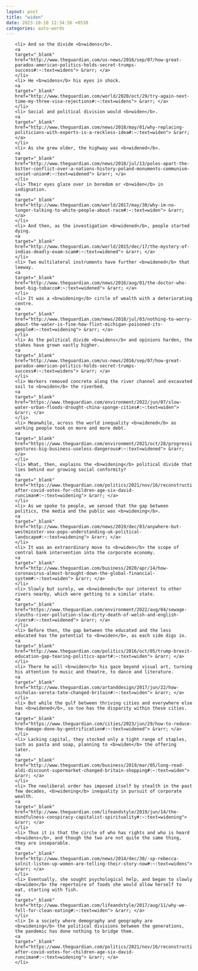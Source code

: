 ```yaml
---
layout: post
title: "widen"
date: 2023-10-10 12:34:56 +0530
categories: auto-words
---
```

<ol>

    <li> And so the divide <b>widens</b>.
    <a 
    target="_blank" 
    href="http://www.theguardian.com/us-news/2016/sep/07/how-great-paradox-american-politics-holds-secret-trumps-success#:~:text=widens"> &rarr; </a>
    </li>
    <li> He <b>widens</b> his eyes in shock.
    <a 
    target="_blank" 
    href="http://www.theguardian.com/world/2020/oct/29/try-again-next-time-my-three-visa-rejections#:~:text=widens"> &rarr; </a>
    </li>
    <li> Social and political division would <b>widen</b>.
    <a 
    target="_blank" 
    href="http://www.theguardian.com/news/2018/may/01/why-replacing-politicians-with-experts-is-a-reckless-idea#:~:text=widen"> &rarr; </a>
    </li>
    <li> As she grew older, the highway was <b>widened</b>.
    <a 
    target="_blank" 
    href="http://www.theguardian.com/news/2018/jul/13/poles-apart-the-bitter-conflict-over-a-nations-history-poland-monuments-communism-soviet-union#:~:text=widened"> &rarr; </a>
    </li>
    <li> Their eyes glaze over in boredom or <b>widen</b> in indignation.
    <a 
    target="_blank" 
    href="http://www.theguardian.com/world/2017/may/30/why-im-no-longer-talking-to-white-people-about-race#:~:text=widen"> &rarr; </a>
    </li>
    <li> And then, as the investigation <b>widened</b>, people started dying.
    <a 
    target="_blank" 
    href="http://www.theguardian.com/world/2015/dec/17/the-mystery-of-indias-deadly-exam-scam#:~:text=widened"> &rarr; </a>
    </li>
    <li> Two multilateral instruments have further <b>widened</b> that leeway.
    <a 
    target="_blank" 
    href="http://www.theguardian.com/news/2016/aug/01/the-doctor-who-beat-big-tobacco#:~:text=widened"> &rarr; </a>
    </li>
    <li> It was a <b>widening</b> circle of wealth with a deteriorating centre.
    <a 
    target="_blank" 
    href="http://www.theguardian.com/news/2018/jul/03/nothing-to-worry-about-the-water-is-fine-how-flint-michigan-poisoned-its-people#:~:text=widening"> &rarr; </a>
    </li>
    <li> As the political divide <b>widens</b> and opinions harden, the stakes have grown vastly higher.
    <a 
    target="_blank" 
    href="http://www.theguardian.com/us-news/2016/sep/07/how-great-paradox-american-politics-holds-secret-trumps-success#:~:text=widens"> &rarr; </a>
    </li>
    <li> Workers removed concrete along the river channel and excavated soil to <b>widen</b> the riverbed.
    <a 
    target="_blank" 
    href="https://www.theguardian.com/environment/2022/jun/07/slow-water-urban-floods-drought-china-sponge-cities#:~:text=widen"> &rarr; </a>
    </li>
    <li> Meanwhile, across the world inequality <b>widened</b> as working people took on more and more debt.
    <a 
    target="_blank" 
    href="https://www.theguardian.com/environment/2021/oct/28/progressive-gestures-big-business-useless-dangerous#:~:text=widened"> &rarr; </a>
    </li>
    <li> What, then, explains the <b>widening</b> political divide that lies behind our growing social conformity?
    <a 
    target="_blank" 
    href="https://www.theguardian.com/politics/2021/nov/16/reconstruction-after-covid-votes-for-children-age-six-david-runciman#:~:text=widening"> &rarr; </a>
    </li>
    <li> As we spoke to people, we sensed that the gap between politics, the media and the public was <b>widening</b>.
    <a 
    target="_blank" 
    href="http://www.theguardian.com/news/2019/dec/03/anywhere-but-westminster-vox-pops-understanding-uk-political-landscape#:~:text=widening"> &rarr; </a>
    </li>
    <li> It was an extraordinary move to <b>widen</b> the scope of central bank intervention into the corporate economy.
    <a 
    target="_blank" 
    href="http://www.theguardian.com/business/2020/apr/14/how-coronavirus-almost-brought-down-the-global-financial-system#:~:text=widen"> &rarr; </a>
    </li>
    <li> Slowly but surely, we <b>widened</b> our interest to other rivers nearby, which were getting to a similar state.
    <a 
    target="_blank" 
    href="https://www.theguardian.com/environment/2022/aug/04/sewage-sleuths-river-pollution-slow-dirty-death-of-welsh-and-english-rivers#:~:text=widened"> &rarr; </a>
    </li>
    <li> Before then, the gap between the educated and the less educated has the potential to <b>widen</b>, as each side digs in.
    <a 
    target="_blank" 
    href="http://www.theguardian.com/politics/2016/oct/05/trump-brexit-education-gap-tearing-politics-apart#:~:text=widen"> &rarr; </a>
    </li>
    <li> There he will <b>widen</b> his gaze beyond visual art, turning his attention to music and theatre, to dance and literature.
    <a 
    target="_blank" 
    href="http://www.theguardian.com/artanddesign/2017/jun/22/how-nicholas-serota-tate-changed-britain#:~:text=widen"> &rarr; </a>
    </li>
    <li> But while the gulf between thriving cities and everywhere else has <b>widened</b>, so too has the disparity within these cities.
    <a 
    target="_blank" 
    href="https://www.theguardian.com/cities/2023/jun/29/how-to-reduce-the-damage-done-by-gentrification#:~:text=widened"> &rarr; </a>
    </li>
    <li> Lacking capital, they stocked only a tight range of staples, such as pasta and soap, planning to <b>widen</b> the offering later.
    <a 
    target="_blank" 
    href="http://www.theguardian.com/business/2019/mar/05/long-read-aldi-discount-supermarket-changed-britain-shopping#:~:text=widen"> &rarr; </a>
    </li>
    <li> The neoliberal order has imposed itself by stealth in the past few decades, <b>widening</b> inequality in pursuit of corporate wealth.
    <a 
    target="_blank" 
    href="http://www.theguardian.com/lifeandstyle/2019/jun/14/the-mindfulness-conspiracy-capitalist-spirituality#:~:text=widening"> &rarr; </a>
    </li>
    <li> Thus it is that the circle of who has rights and who is heard <b>widens</b>, and though the two are not quite the same thing, they are inseparable.
    <a 
    target="_blank" 
    href="http://www.theguardian.com/news/2014/dec/30/-sp-rebecca-solnit-listen-up-women-are-telling-their-story-now#:~:text=widens"> &rarr; </a>
    </li>
    <li> Eventually, she sought psychological help, and began to slowly <b>widen</b> the repertoire of foods she would allow herself to eat, starting with fish.
    <a 
    target="_blank" 
    href="http://www.theguardian.com/lifeandstyle/2017/aug/11/why-we-fell-for-clean-eating#:~:text=widen"> &rarr; </a>
    </li>
    <li> In a society where demography and geography are <b>widening</b> the political divisions between the generations, the pandemic has done nothing to bridge them.
    <a 
    target="_blank" 
    href="https://www.theguardian.com/politics/2021/nov/16/reconstruction-after-covid-votes-for-children-age-six-david-runciman#:~:text=widening"> &rarr; </a>
    </li>